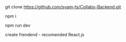 

git clone https://github.com/syam-ts/Collabo-Backend.git

npm i 

npm run dev

create frendend - recomended React.js